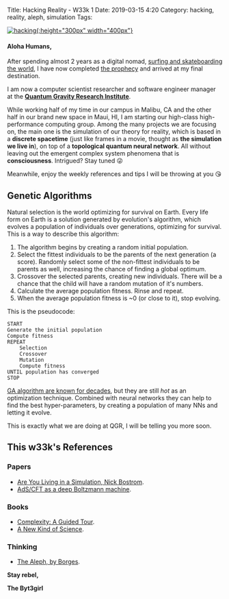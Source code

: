Title: Hacking Reality - W33k 1
Date: 2019-03-15 4:20 
Category: hacking, reality, aleph, simulation
Tags: 


[![hacking](./cyberpunk/h1.png){:height="300px" width="400px"}](https://www.youtube.com/watch?v=6j_3MuyEMt0)

#### Aloha Humans,


After spending almost 2 years as a digital nomad, [surfing and skateboarding the world](https://vimeo.com/user82259228), I have now completed [the prophecy](https://matrix.fandom.com/wiki/The_Prophecy) and arrived at my final destination.

I am now a computer scientist researcher and software engineer manager at the **[Quantum Gravity Research Institute](http://quantumgravityresearch.org)**. 

While working half of my time in our campus in Malibu, CA and the other half in our brand new space in Maui, HI, I am starting our high-class high-performance computing group. Among the many projects we are focusing on, the main one is the simulation of our theory for reality, which is based in a **discrete spacetime** (just like frames in a movie, thought as **the simulation we live in**), on top of a **topological quantum neural network**. All without leaving out the emergent complex system phenomena that is **consciousness**. Intrigued? Stay tuned 😜 


Meanwhile, enjoy the weekly references and tips I will be throwing at you 😘

## Genetic Algorithms

Natural selection is the world optimizing for survival on Earth. Every life form on Earth is a solution generated by evolution's algorithm, which evolves a population of individuals over generations, optimizing for survival. This is a way to describe this algorithm:

1. The algorithm begins by creating a random initial population.
2. Select the fittest individuals to be the parents of the next generation (a score). Randomly select some of the non-fittest individuals to be parents as well, increasing the chance of finding a global optimum.
3. Crossover the selected parents, creating new individuals. There will be a chance that the child will have a random mutation of it's numbers.
4. Calculate the average population fitness. Rinse and repeat.
5. When the average population fitness is ~0 (or close to it), stop evolving.

This is the pseudocode:

```
START
Generate the initial population
Compute fitness
REPEAT
    Selection
    Crossover
    Mutation
    Compute fitness
UNTIL population has converged
STOP
```

[GA algorithm are known for decades](https://en.wikipedia.org/wiki/Genetic_algorithm), but they are still *hot* as an optimization technique. Combined with neural networks they can help to find the best hyper-parameters, by creating a population of many NNs and letting it evolve.

This is exactly what we are doing at QGR, I will be telling you more soon.


## This w33k's References

### Papers 
* [Are You Living in a Simulation, Nick Bostrom](https://www.simulation-argument.com/simulation.pdf).
* [AdS/CFT as a deep Boltzmann machine](https://arxiv.org/pdf/1903.04951.pdf).

### Books 
* [Complexity: A Guided Tour](https://www.amazon.com/Complexity-Guided-Tour-Melanie-Mitchell/dp/0199798109).
* [A New Kind of Science](https://www.amazon.com/New-Kind-Science-Stephen-Wolfram/dp/1579550088/).

### Thinking 
* [The Aleph, by Borges](http://web.mit.edu/allanmc/www/borgesaleph.pdf).


**Stay rebel,**

**The Byt3girl**